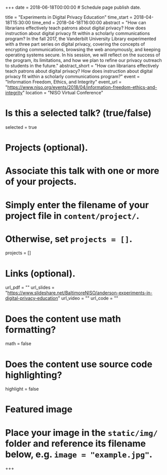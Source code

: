 +++
date = 2018-06-18T00:00:00  # Schedule page publish date.

title = "Experiments in Digital Privacy Education"
time_start = 2018-04-18T15:30:00
time_end = 2018-04-18T16:00:00
abstract = "How can librarians effectively teach patrons about digital privacy? How does instruction about digital privacy fit within a scholarly communications program? In the fall 2017, the Vanderbilt University Library experimented with a three part series on digital privacy, covering the concepts of encrypting communications, browsing the web anonymously, and keeping operating systems secure. In his session, we will reflect on the success of the program, its limitations, and how we plan to refine our privacy outreach to students in the future."
abstract_short = "How can librarians effectively teach patrons about digital privacy? How does instruction about digital privacy fit within a scholarly communications program?"
event = "Information Freedom, Ethics, and Integrity"
event_url = "https://www.niso.org/events/2018/04/information-freedom-ethics-and-integrity"
location = "NISO Virtual Conference"

# Is this a selected talk? (true/false)
selected = true

# Projects (optional).
#   Associate this talk with one or more of your projects.
#   Simply enter the filename of your project file in `content/project/`.
#   Otherwise, set `projects = []`.
projects = []

# Links (optional).
url_pdf = ""
url_slides = "https://www.slideshare.net/BaltimoreNISO/anderson-experiments-in-digital-privacy-education"
url_video = ""
url_code = ""

# Does the content use math formatting?
math = false

# Does the content use source code highlighting?
highlight = false

# Featured image
# Place your image in the `static/img/` folder and reference its filename below, e.g. `image = "example.jpg"`.

+++
